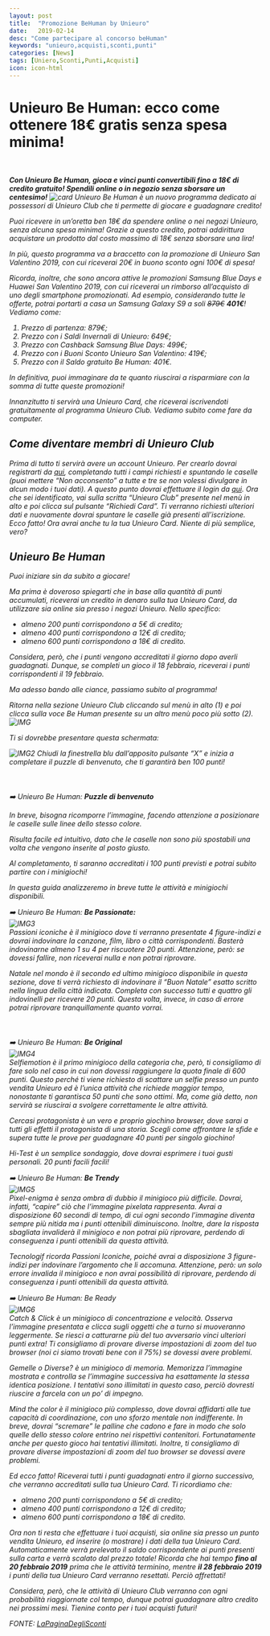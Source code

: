 ```yaml
---
layout: post
title:  "Promozione BeHuman by Unieuro"
date:   2019-02-14
desc: "Come partecipare al concorso beHuman"
keywords: "unieuro,acquisti,sconti,punti"
categories: [News]
tags: [Uniero,Sconti,Punti,Acquisti]
icon: icon-html
---
```


**<p><h1>Unieuro Be Human: ecco come ottenere 18€ gratis senza spesa minima!</h1></p>** <br>
**<p><i>Con Unieuro Be Human, gioca e vinci punti convertibili fino a 18€ di credito gratuito! Spendili online o in negozio senza sborsare un centesimo!<i>**
![card](https://www.lapaginadeglisconti.it/wp-content/uploads/2019/02/unieuro-be-human-card-1024x537.png)
Unieuro Be Human è un nuovo programma dedicato ai possessori di Unieuro Club che ti permette di giocare e guadagnare credito!

Puoi ricevere in un’oretta ben 18€ da spendere online o nei negozi Unieuro, senza alcuna spesa minima!
Grazie a questo credito, potrai addirittura acquistare un prodotto dal costo massimo di 18€ senza sborsare una lira!

In più, questo programma va a braccetto con la promozione di Unieuro San Valentino 2019, con cui riceverai 20€ in buono sconto ogni 100€ di spesa!

Ricorda, inoltre, che sono ancora attive le promozioni Samsung Blue Days e Huawei San Valentino 2019, con cui riceverai un rimborso all’acquisto di uno degli smartphone promozionati.
Ad esempio, considerando tutte le offerte, potrai portarti a casa un Samsung Galaxy S9 a soli <del><em>879€</em></del> <strong>401€</strong>! Vediamo come:
1) Prezzo di partenza: 879€;
2) Prezzo con i Saldi Invernali di Unieuro: 649€;
3) Prezzo con Cashback Samsung Blue Days: 499€;
4) Prezzo con i Buoni Sconto Unieuro San Valentino: 419€;
5) Prezzo con il Saldo gratuito Be Human: 401€.

In definitiva, puoi immaginare da te quanto riuscirai a risparmiare con la somma di tutte queste promozioni!

Innanzitutto ti servirà una Unieuro Card, che riceverai iscrivendoti gratuitamente al programma Unieuro Club. Vediamo subito come fare da computer.

## Come diventare membri di Unieuro Club
Prima di tutto ti servirà avere un account Unieuro.
Per crearlo dovrai registrarti da [qui](https://www.unieuro.it/online/register), completando tutti i campi richiesti e spuntando le caselle (puoi mettere “Non acconsento” a tutte e tre se non volessi divulgare in alcun modo i tuoi dati).
A questo punto dovrai effettuare il login da [qui](https://www.unieuro.it/online/login).
Ora che sei identificato, vai sulla scritta “Unieuro Club” presente nel menù in alto e poi clicca sul pulsante “Richiedi Card”. Ti verranno richiesti ulteriori dati e nuovamente dovrai spuntare le caselle già presenti all’iscrizione.
Ecco fatto! Ora avrai anche tu la tua Unieuro Card. Niente di più semplice, vero?

## Unieuro Be Human
Puoi iniziare sin da subito a giocare!

Ma prima è doveroso spiegarti che in base alla quantità di punti accumulati, riceverai un credito in denaro sulla tua Unieuro Card, da utilizzare sia online sia presso i negozi Unieuro. Nello specifico:
- almeno 200 punti corrispondono a 5€ di credito;
- almeno 400 punti corrispondono a 12€ di credito;
- almeno 600 punti corrispondono a 18€ di credito.

Considera, però, che i punti vengono accreditati il giorno dopo averli guadagnati. Dunque, se completi un gioco il 18 febbraio, riceverai i punti corrispondenti il 19 febbraio.

Ma adesso bando alle ciance, passiamo subito al programma!

Ritorna nella sezione Unieuro Club cliccando sul menù in alto (1) e poi clicca sulla voce Be Human presente su un altro menù poco più sotto (2).
![IMG](https://www.lapaginadeglisconti.it/wp-content/uploads/2019/02/unieuro-be-human-1024x432.png)

Ti si dovrebbe presentare questa schermata:

![IMG2](https://www.lapaginadeglisconti.it/wp-content/uploads/2019/02/unieuro-be-human-home-1024x434.png)
Chiudi la finestrella blu dall’apposito pulsante “X” e inizia a completare il puzzle di benvenuto, che ti garantirà ben 100 punti!
<br>
<br>
<br>
<br>
➡️ Unieuro Be Human: <strong>Puzzle di benvenuto</strong>

In breve, bisogna ricomporre l’immagine, facendo attenzione a posizionare le caselle sulle linee dello stesso colore.

Risulta facile ed intuitivo, dato che le caselle non sono più spostabili una volta che vengono inserite al posto giusto.

Al completamento, ti saranno accreditati i 100 punti previsti e potrai subito partire con i minigiochi!

In questa guida analizzeremo in breve tutte le attività e minigiochi disponibili.

➡️ Unieuro Be Human: <strong>Be Passionate:</strong><br>
![IMG3](https://www.lapaginadeglisconti.it/wp-content/uploads/2019/02/be-passionate-unieuro-be-human.png)<br>
Passioni iconiche è il minigioco dove ti verranno presentate 4 figure-indizi e dovrai indovinare la canzone, film, libro o città corrispondenti. Basterà indovinarne almeno 1 su 4 per riscuotere 20 punti.
Attenzione, però: se dovessi fallire, non riceverai nulla e non potrai riprovare.

Natale nel mondo è il secondo ed ultimo minigioco disponibile in questa sezione, dove ti verrà richiesto di indovinare il “Buon Natale” esatto scritto nella lingua della città indicata. Completa con successo tutti e quattro gli indovinelli per ricevere 20 punti.
Questa volta, invece, in caso di errore potrai riprovare tranquillamente quanto vorrai.
<br>
<br>
<br>
<br>
➡️ Unieuro Be Human: <strong>Be Original</strong><br>
![IMG4](https://www.lapaginadeglisconti.it/wp-content/uploads/2019/02/be-original-unieuro-be-human.png)<br>
Selfiemotion è il primo minigioco della categoria che, però, ti consigliamo di fare solo nel caso in cui non dovessi raggiungere la quota finale di 600 punti. Questo perché ti viene richiesto di scattare un selfie presso un punto vendita Unieuro ed è l’unica attività che richiede maggior tempo, nonostante ti garantisca 50 punti che sono ottimi. Ma, come già detto, non servirà se riuscirai a svolgere correttamente le altre attività.

Cercasi protagonista è un vero e proprio giochino browser, dove sarai a tutti gli effetti il protagonista di una storia. Scegli come affrontare le sfide e supera tutte le prove per guadagnare 40 punti per singolo giochino!

Hi-Test è un semplice sondaggio, dove dovrai esprimere i tuoi gusti personali. 20 punti facili facili!

➡️ Unieuro Be Human: <strong>Be Trendy</strong><br>
![IMG5](https://www.lapaginadeglisconti.it/wp-content/uploads/2019/02/be-trendy-unieuro-be-human.png)<br>
Pixel-enigma è senza ombra di dubbio il minigioco più difficile. Dovrai, infatti, “capire” ciò che l’immagine pixelata rappresenta. Avrai a disposizione 60 secondi di tempo, di cui ogni secondo l’immagine diventa sempre più nitida ma i punti ottenibili diminuiscono.
Inoltre, dare la risposta sbagliata invaliderà il minigioco e non potrai più riprovare, perdendo di conseguenza i punti ottenibili da questa attività.

Tecnologif ricorda Passioni Iconiche, poiché avrai a disposizione 3 figure-indizi per indovinare l’argomento che li accomuna.
Attenzione, però: un solo errore invalida il minigioco e non avrai possibilità di riprovare, perdendo di conseguenza i punti ottenibili da questa attività.

➡️ Unieuro Be Human: Be Ready <br>
![IMG6](https://www.lapaginadeglisconti.it/wp-content/uploads/2019/02/be-ready-unieuro-be-human.png)<br>
Catch & Click è un minigioco di concentrazione e velocità. Osserva l’immagine presentata e clicca sugli oggetti che a turno si muoveranno leggermente. Se riesci a catturarne più del tuo avversario vinci ulteriori punti extra!
Ti consigliamo di provare diverse impostazioni di zoom del tuo browser (noi ci siamo trovati bene con il 75%) se dovessi avere problemi.

Gemelle o Diverse? è un minigioco di memoria. Memorizza l’immagine mostrata e controlla se l’immagine successiva ha esattamente la stessa identica posizione.
I tentativi sono illimitati in questo caso, perciò dovresti riuscire a farcela con un po’ di impegno.

Mind the color è il minigioco più complesso, dove dovrai affidarti alle tue capacità di coordinazione, con uno sforzo mentale non indifferente. In breve, dovrai “scremare” le palline che cadono e fare in modo che solo quelle dello stesso colore entrino nei rispettivi contenitori.
Fortunatamente anche per questo gioco hai tentativi illimitati. Inoltre, ti consigliamo di provare diverse impostazioni di zoom del tuo browser se dovessi avere problemi.

Ed ecco fatto! Riceverai tutti i punti guadagnati entro il giorno successivo, che verranno accreditati sulla tua Unieuro Card. Ti ricordiamo che:
- almeno 200 punti corrispondono a 5€ di credito;
- almeno 400 punti corrispondono a 12€ di credito;
- almeno 600 punti corrispondono a 18€ di credito.

Ora non ti resta che effettuare i tuoi acquisti, sia online sia presso un punto vendita Unieuro, ed inserire (o mostrare) i dati della tua Unieuro Card. Automaticamente verrà prelevato il saldo corrispondente ai punti presenti sulla carta e verrà scalato dal prezzo totale!
Ricorda che hai tempo <strong>fino al 20 febbraio 2019</strong> prima che le attività terminino, mentre <strong>il 28 febbraio 2019</strong> i punti della tua Unieuro Card verranno resettati. Perciò affrettati!

Considera, però, che le attività di Unieuro Club verranno con ogni probabilità riaggiornate col tempo, dunque potrai guadagnare altro credito nei prossimi mesi. Tienine conto per i tuoi acquisti futuri!

FONTE: [LaPaginaDegliSconti](https://www.lapaginadeglisconti.it/unieuro-be-human/)
